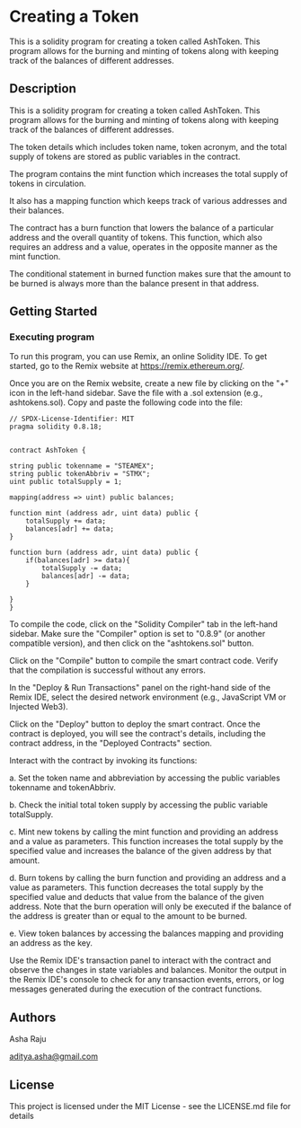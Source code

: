 # Creating a Token

This is a solidity program for creating a token called AshToken. This program allows for the burning and minting of tokens along with keeping track of the balances of different addresses.
## Description

This is a solidity program for creating a token called AshToken. This program allows for the burning and minting of tokens along with keeping track of the balances of different addresses.

The token details which includes token name, token acronym, and the total supply of tokens are stored as public variables in the contract.

The program contains the mint function which increases the total supply of tokens in circulation.

It also has a mapping function which keeps track of various addresses and their balances.

The contract has a burn function that lowers the balance of a particular address and the overall quantity of tokens. This function, which also requires an address and a value, operates in the opposite manner as the mint function.

The conditional statement in burned function makes sure that the amount to be burned is always more than the balance present in that address.

## Getting Started

### Executing program

To run this program, you can use Remix, an online Solidity IDE. To get started, go to the Remix website at https://remix.ethereum.org/.

Once you are on the Remix website, create a new file by clicking on the "+" icon in the left-hand sidebar. Save the file with a .sol extension (e.g., ashtokens.sol). Copy and paste the following code into the file:

```
// SPDX-License-Identifier: MIT
pragma solidity 0.8.18;


contract AshToken {

string public tokenname = "STEAMEX";
string public tokenAbbriv = "STMX";
uint public totalSupply = 1;

mapping(address => uint) public balances;

function mint (address adr, uint data) public {
    totalSupply += data;
    balances[adr] += data;
}
    
function burn (address adr, uint data) public {
    if(balances[adr] >= data){
        totalSupply -= data;
        balances[adr] -= data;
    }
    
}
}
```
To compile the code, click on the "Solidity Compiler" tab in the left-hand sidebar. Make sure the "Compiler" option is set to "0.8.9" (or another compatible version), and then click on the "ashtokens.sol" button.

Click on the "Compile" button to compile the smart contract code. Verify that the compilation is successful without any errors.

In the "Deploy & Run Transactions" panel on the right-hand side of the Remix IDE, select the desired network environment (e.g., JavaScript VM or Injected Web3).

Click on the "Deploy" button to deploy the smart contract.
Once the contract is deployed, you will see the contract's details, including the contract address, in the "Deployed Contracts" section.

Interact with the contract by invoking its functions:

a. Set the token name and abbreviation by accessing the public variables tokenname and tokenAbbriv.

b. Check the initial total token supply by accessing the public variable totalSupply.

c. Mint new tokens by calling the mint function and providing an address and a value as parameters. This function increases the total supply by the specified value and increases the balance of the given address by that amount.

d. Burn tokens by calling the burn function and providing an address and a value as parameters. This function decreases the total supply by the specified value and deducts that value from the balance of the given address. Note that the burn operation will only be executed if the balance of the address is greater than or equal to the amount to be burned.

e. View token balances by accessing the balances mapping and providing an address as the key.

Use the Remix IDE's transaction panel to interact with the contract and observe the changes in state variables and balances.
Monitor the output in the Remix IDE's console to check for any transaction events, errors, or log messages generated during the execution of the contract functions.

## Authors

Asha Raju

aditya.asha@gmail.com

## License

This project is licensed under the MIT License - see the LICENSE.md file for details
